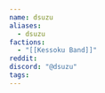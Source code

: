 ```yaml
---
name: dsuzu
aliases:
  - dsuzu
factions:
  - "[[Kessoku Band]]"
reddit: 
discord: "@dsuzu"
tags:
---
```

